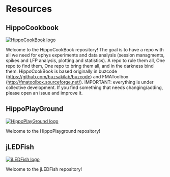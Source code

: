 # Resources

## HippoCookbook

[![HippoCookBook logo](/images/rippoCookBook.png)](https://github.com/valegarman/HippoCookBook)

Welcome to the HippoCookBook repository! The goal is to have a repo with all we need for ephys experiments and data analysis (session managments, spikes and LFP analysis, plotting and statistics). A repo to rule them all, One repo to find them, One repo to bring them all, and in the darkness bind them. HippoCookBook is based originally in buzcode (https://github.com/buzsakilab/buzcode) and FMAToolbox (http://fmatoolbox.sourceforge.net/). IMPORTANT: everything is under collective development. If you find something that needs changing/adding, please open an issue and improve it.

## HippoPlayGround

[![HippoPlayGround logo](/images/hippoPlayGround.png)](https://github.com/valegarman/HippoPlayground)

Welcome to the HippoPlayground repository!

## jLEDFish

[![jLEDFish logo](/images/jLEDfish_logo.png)](https://google.es)

Welcome to the jLEDFish repository!
